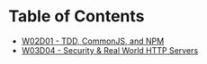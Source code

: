 # Table of Contents

* [W02D01 - TDD, CommonJS, and NPM](/w02d01)
* [W03D04 - Security & Real World HTTP Servers](/w03d04)
